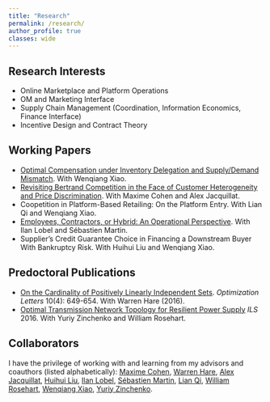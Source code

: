 ```yaml
---
title: "Research"
permalink: /research/
author_profile: true
classes: wide
---
```


## Research Interests
- Online Marketplace and Platform Operations
- OM and Marketing Interface
- Supply Chain Management (Coordination, Information Economics, Finance Interface)
- Incentive Design and Contract Theory

## Working Papers
- [Optimal Compensation under Inventory Delegation and Supply/Demand Mismatch](https://papers.ssrn.com/sol3/papers.cfm?abstract_id=3832363). With Wenqiang Xiao.
- [Revisiting Bertrand Competition in the Face of Customer Heterogeneity and Price Discrimination](https://papers.ssrn.com/sol3/papers.cfm?abstract_id=3732463). With Maxime Cohen and Alex Jacquillat.
- Coopetition in Platform-Based Retailing: On the Platform Entry. With Lian Qi and Wenqiang Xiao. 
- [Employees, Contractors, or Hybrid: An Operational Perspective](https://papers.ssrn.com/sol3/papers.cfm?abstract_id=3878215). With Ilan Lobel and Sébastien Martin. 
- Supplier’s Credit Guarantee Choice in Financing a Downstream Buyer With Bankruptcy Risk. With Huihui Liu and Wenqiang Xiao.

## Predoctoral Publications
- [On the Cardinality of Positively Linearly Independent Sets](https://arxiv.org/pdf/1509.07496.pdf). *Optimization Letters* 10(4): 649-654. With Warren Hare (2016).
- [Optimal Transmission Network Topology for Resilient Power Supply](http://ils2016conference.com/wp-content/uploads/2015/03/ILS2016_TB01_2.pdf) *ILS* 2016. With Yuriy Zinchenko and William Rosehart. 

## Collaborators
I have the privilege of working with and learning from my advisors and coauthors (listed alphabetically): [Maxime Cohen](https://maxccohen.github.io/), [Warren Hare](https://cmps.ok.ubc.ca/about/contact/warren-hare/), [Alex Jacquillat](https://mitmgmtfaculty.mit.edu/ajacquillat/), [Huihui Liu](https://overseas.cup.edu.cn/en/?c=content&a=show&id=3451), [Ilan Lobel](http://pages.stern.nyu.edu/~ilobel/), [Sébastien Martin](https://sebastienmartin.info/), [Lian Qi](https://www.business.rutgers.edu/faculty/lian-qi), [William Rosehart](https://schulich.ucalgary.ca/contacts/bill-rosehart), [Wenqiang Xiao](http://people.stern.nyu.edu/wxiao/), [Yuriy Zinchenko](https://science.ucalgary.ca/mathematics-statistics/contacts/yuriy-zinchenko).
